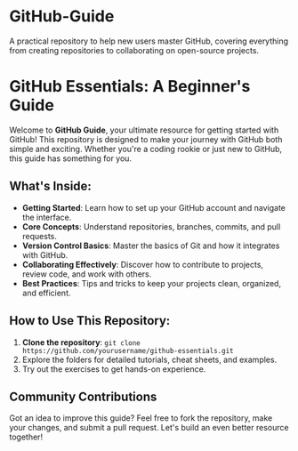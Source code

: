 # GitHub-Guide
A practical repository to help new users master GitHub, covering everything from creating repositories to collaborating on open-source projects.


# GitHub Essentials: A Beginner's Guide

Welcome to **GitHub Guide**, your ultimate resource for getting started with GitHub! This repository is designed to make your journey with GitHub both simple and exciting. Whether you're a coding rookie or just new to GitHub, this guide has something for you.

## What's Inside:
- **Getting Started**: Learn how to set up your GitHub account and navigate the interface.
- **Core Concepts**: Understand repositories, branches, commits, and pull requests.
- **Version Control Basics**: Master the basics of Git and how it integrates with GitHub.
- **Collaborating Effectively**: Discover how to contribute to projects, review code, and work with others.
- **Best Practices**: Tips and tricks to keep your projects clean, organized, and efficient.

## How to Use This Repository:
1. **Clone the repository**: `git clone https://github.com/yourusername/github-essentials.git`
2. Explore the folders for detailed tutorials, cheat sheets, and examples.
3. Try out the exercises to get hands-on experience.

## Community Contributions
Got an idea to improve this guide? Feel free to fork the repository, make your changes, and submit a pull request. Let's build an even better resource together!
